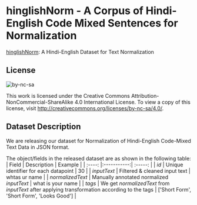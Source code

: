 # hinglishNorm - A Corpus of Hindi-English Code Mixed Sentences for Normalization
[hinglishNorm](https://github.com/piyushmakhija5/hinglishNorm/tree/master/dataset): A Hindi-English Dataset for Text Normalization

## License
![by-nc-sa](https://user-images.githubusercontent.com/6278238/83433933-2fd7c000-a457-11ea-956c-bfdb541cf41f.png)

This work is licensed under the Creative Commons Attribution-NonCommercial-ShareAlike 4.0 International License. To view a copy of this license, visit http://creativecommons.org/licenses/by-nc-sa/4.0/.

<!--
## Citing the corpus
If you use this corpus or its derivate resources for your research, kindly cite it as follows:
Piyush Makhija, Ankit Kumar, Anuj Gupta. "hinglishNorm - A Corpus of Hindi-English Code Mixed Sentences for Normalization" -->


## Dataset Description
We are releasing our dataset for Normalization of Hindi-English Code-Mixed Text Data in JSON format.

The object/fields in the released dataset are as shown in the following table:
| Field  | Description | Example |
| :----: |:-----------:| :-----: |
| *id*    | Unique identifier for each datapoint | 30 |
| *inputText*   | Filtered & cleaned input text | whtas ur name |
| *normalizedText* | Manually annotated normalized *inputText* | what is your name |
| *tags* | We get *normalizedText* from *inputText* after applying transformation according to the tags | ['Short Form', 'Short Form', 'Looks Good'] |

